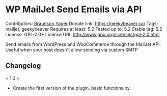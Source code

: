 # WP MailJet Send Emails via API
Contributors: [Braunson Yager](https://geekybeaver.ca)
Donate link: https://geekybeaver.ca/
Tags: mailjet, geekybeaver
Requires at least: 5.2
Tested up to: 5.2
Stable tag: 5.2
License: GPL-2.0+
License URI: http://www.gnu.org/licenses/gpl-2.0.html

Send emails from WordPress and WooCommerce through the MailJet API. Useful when your host doesn't allow sending via custom SMTP

## Changelog

= 1.0 =
* Create the first version of the plugin, basic functionality.